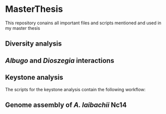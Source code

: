 # MasterThesis
This repository conains all important files and scripts mentioned and used in my master thesis

## Diversity analysis

## *Albugo* and *Dioszegia* interactions

## Keystone analysis

The scripts for the keystone analysis contain the following workflow:


## Genome assembly of *A. laibachii* Nc14